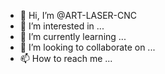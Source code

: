 - 👋 Hi, I’m @ART-LASER-CNC
- 👀 I’m interested in ...
- 🌱 I’m currently learning ...
- 💞️ I’m looking to collaborate on ...
- 📫 How to reach me ...

<!---
ART-LASER-CNC/ART-LASER-CNC is a ✨ special ✨ repository because its `README.md` (this file) appears on your GitHub profile.
You can click the Preview link to take a look at your changes.
--->
